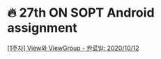 # :fire: 27th ON SOPT Android assignment

[[1주차] View와 ViewGroup - 완료일: 2020/10/12](https://github.com/yxnsx/SOPT-Android/blob/master/README_week01.md)
